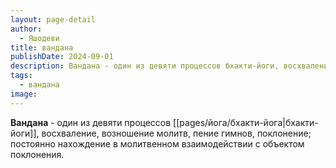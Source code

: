```yaml
---
layout: page-detail
author:
  - Яшодеви
title: вандана
publishDate: 2024-09-01
description: Вандана - один из девяти процессов бхакти-йоги, восхваление, возношение молитв, пение гимнов, поклонение; постоянно нахождение в молитвенном взаимодействии с объектом поклонения.
tags:
  - вандана
image:
---
```

**Вандана** - один из девяти процессов [[pages/йога/бхакти-йога|бхакти-йоги]], восхваление, возношение молитв, пение гимнов, поклонение; постоянно нахождение в молитвенном взаимодействии с объектом поклонения.

